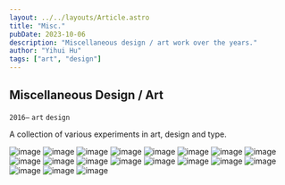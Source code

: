 ```yaml
---
layout: ../../layouts/Article.astro
title: "Misc."
pubDate: 2023-10-06
description: "Miscellaneous design / art work over the years."
author: "Yihui Hu"
tags: ["art", "design"]
---
```


## Miscellaneous Design / Art

`2016–`
`art`
`design`

A collection of various experiments in art, design and type.

![image](/assets/misc/misc_water.png)
![image](/assets/misc/misc_singapore.png)
![image](/assets/misc/misc_currents.png)
![image](/assets/misc/misc_yihui.png)
![image](/assets/misc/misc_dreams.png)
![image](/assets/misc/misc_cb.JPG)
![image](/assets/misc/misc_amazon.jpg)
![image](/assets/misc/misc_hand.JPG)
![image](/assets/misc/misc_uninteresting.png)
![image](/assets/misc/misc_human.png)
![image](/assets/misc/misc_aether.png)
![image](/assets/misc/misc_food.png)
![image](/assets/misc/misc_a-z.png)
![image](/assets/misc/misc_worker.JPG)
![image](/assets/misc/misc_km.png)
![image](/assets/misc/misc_keep.png)
![image](/assets/misc/misc_maker.png)
![image](/assets/misc/misc_columns.png)
![image](/assets/misc/misc_cots.png)
